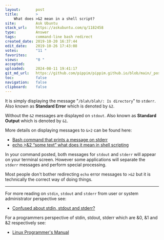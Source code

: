 ```yaml
---
layout:       post
title:        >
    What does >&2 mean in a shell script?
site:         Ask Ubuntu
stack_url:    https://askubuntu.com/q/1182458
type:         Answer
tags:         command-line bash redirect
created_date: 2019-10-20 16:37:44
edit_date:    2019-10-26 17:43:08
votes:        "11 "
favorites:    
views:        "0 "
accepted:     
uploaded:     2024-08-11 19:41:17
git_md_url:   https://github.com/pippim/pippim.github.io/blob/main/_posts/2019/2019-10-20-What-does-__2-mean-in-a-shell-script_.md
toc:          false
navigation:   false
clipboard:    false
---
```


It is simply displaying the message "`/blah/blah/: Is directory`" to `stderr`. Also known as **Standard Error** which is denoted by `&2`.

Without the `&2` messages are displayed on `stdout`. Also known as **Standard Output** which is denoted by `&1`. 

More details on displaying messages to `&>2` can be found here:

- [Bash command that prints a message on stderr][1]
- [echo >&2 “some text” what does it mean in shell scripting][2]

In your command posted, both messages for `stdout` and `stderr` will appear on your terminal screen. However some applications will separate the `stderr` messages and perform special processing.

Most people don't bother redirecting `echo` error messages to `>&2` but it is technically the correct way of doing things.


----------


For more reading on `stdin`, `stdout` and `stderr` from user or system administrator perspective see:

- [Confused about stdin, stdout and stderr?][3]

For a programmers perspective of stdin, stdout, stderr which are &0, &1 and &2 respectively see:

- [Linux Programmer's Manual][4]


  [1]: https://stackoverflow.com/questions/2643165/bash-command-that-prints-a-message-on-stderr
  [2]: https://stackoverflow.com/questions/23489934/echo-2-some-text-what-does-it-mean-in-shell-scripting
  [3]: https://stackoverflow.com/questions/3385201/confused-about-stdin-stdout-and-stderr
  [4]: http://man7.org/linux/man-pages/man3/stdin.3.html
